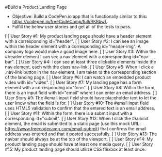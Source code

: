#Build a Product Landing Page

* Objective: Build a CodePen.io app that is functionally similar to this: https://codepen.io/freeCodeCamp/full/RKRbwL.
* Fulfill the below user stories and get all of the tests to pass. 

[ ] User Story #1: My product landing page should have a header element with a corresponding id="header".
[ ] User Story #2: I can see an image within the header element with a corresponding id="header-img". A company logo would make a good image here.
[ ] User Story #3: Within the #header element I can see a nav element with a corresponding id="nav-bar".
[ ] User Story #4: I can see at least three clickable elements inside the nav element, each with the class nav-link.
[ ] User Story #5: When I click a .nav-link button in the nav element, I am taken to the corresponding section of the landing page.
[ ] User Story #6: I can watch an embedded product video with id="video".
[ ] User Story #7: My landing page has a form element with a corresponding id="form".
[ ] User Story #8: Within the form, there is an input field with id="email" where I can enter an email address.
[ ] User Story #9: The #email input field should have placeholder text to let the user know what the field is for.
[ ] User Story #10: The #email input field uses HTML5 validation to confirm that the entered text is an email address.
[ ] User Story #11: Within the form, there is a submit input with a corresponding id="submit".
[ ] User Story #12: When I click the #submit element, the email is submitted to a static page (use this mock URL: https://www.freecodecamp.com/email-submit) that confirms the email address was entered and that it posted successfully.
[ ] User Story #13: The navbar should always be at the top of the viewport.
[ ] User Story #14: My product landing page should have at least one media query.
[ ] User Story #15: My product landing page should utilize CSS flexbox at least once.